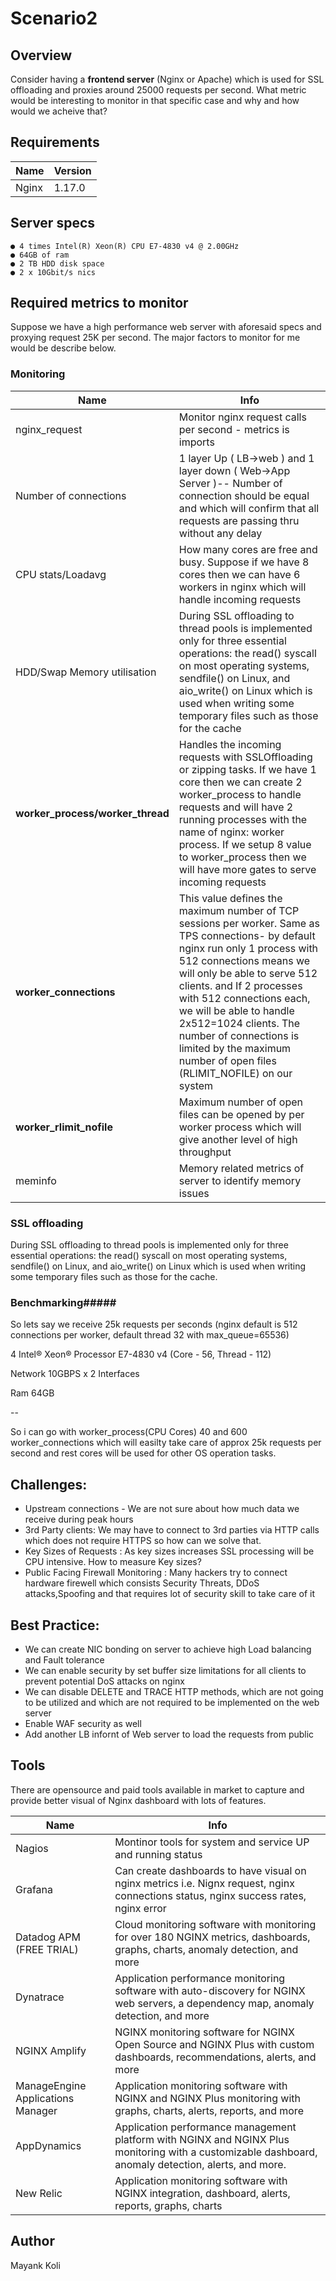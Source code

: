 # Scenario2

## Overview 

Consider having a <b>frontend server</b> (Nginx or Apache) which is used for SSL offloading and proxies around 25000 requests per second. What metric would be interesting to monitor in that specific case and why and how would we acheive that?

<!--- BEGIN_TF_DOCS --->

## Requirements

| Name | Version |
|------|---------|
| Nginx | 1.17.0 |

## Server specs

```
● 4 times Intel(R) Xeon(R) CPU E7-4830 v4 @ 2.00GHz
● 64GB of ram
● 2 TB HDD disk space
● 2 x 10Gbit/s nics
```

## Required metrics to monitor

Suppose we have a high performance web server with aforesaid specs and proxying request 25K per second. The major factors to monitor for me would be describe below.

### Monitoring 
| Name | Info |
|------|---------|
| nginx_request | Monitor nginx request calls per second - metrics is imports |
| Number of connections | 1 layer Up ( LB->web ) and 1 layer down ( Web->App Server )-- Number of connection should be equal and which will confirm that all requests are passing thru without any delay |  
| CPU stats/Loadavg | How many cores are free and busy. Suppose if we have 8 cores then we can have 6 workers in nginx which will handle incoming requests |
| HDD/Swap Memory utilisation | During SSL offloading  to thread pools is implemented only for three essential operations: the read() syscall on most operating systems, sendfile() on Linux, and aio_write() on Linux which is used when writing some temporary files such as those for the cache |
| <b>worker_process/worker_thread</b> | Handles the incoming requests with SSLOffloading or zipping tasks. If we have 1 core then we can create 2 worker_process to handle requests and will have 2 running processes with the name of nginx: worker process. If we setup 8 value to worker_process then we will have more gates to serve incoming requests |
| <b>worker_connections </b> | This value defines the maximum number of TCP sessions per worker. Same as TPS connections- by default nginx run only 1 process with 512 connections means we will only be able to serve 512 clients. and If 2 processes with 512 connections each, we will be able to handle 2x512=1024 clients. The number of connections is limited by the maximum number of open files (RLIMIT_NOFILE) on our system |
| <b>worker_rlimit_nofile</b>  | Maximum number of open files can be opened by per worker process which will give another level of high throughput |
| meminfo | Memory related metrics of server to identify memory issues |

		
### SSL offloading
During SSL offloading to thread pools is implemented only for three essential operations: the read() syscall on most operating systems, sendfile() on Linux, and aio_write() on Linux which is used when writing some temporary files such as those for the cache.

### Benchmarking#####

So lets say we receive 25k requests per seconds 
(nginx default is 512 connections per worker, default thread 32 with max_queue=65536)

4 Intel® Xeon® Processor E7-4830 v4  (Core - 56, Thread - 112)

Network 
10GBPS x 2 Interfaces

Ram 64GB


-- 

So i can go with worker_process(CPU Cores) 40 and 600 worker_connections which will easilty take care of approx 25k requests per second and rest cores will be used for other OS operation tasks.

## Challenges:
- Upstream connections - We are not sure about how much data we receive during peak hours
- 3rd Party clients: We may have to connect to 3rd parties via HTTP calls which does not require HTTPS so how can we solve that.
- Key Sizes of Requests : As key sizes increases SSL processing will be CPU intensive. How to measure Key sizes?
- Public Facing Firewall Monitoring : Many hackers try to connect hardware firewell which consists Security Threats, DDoS attacks,Spoofing and that requires lot of security skill to take care of it


## Best Practice:
- We can create NIC bonding on server to achieve high Load balancing and Fault tolerance
- We can enable security by set buffer size limitations for all clients to prevent potential DoS attacks on nginx
- We can disable DELETE and TRACE HTTP methods, which are not going to be utilized and which are not required to be implemented on the web server
- Enable WAF security as well
- Add another LB infornt of Web server to load the requests from public

## Tools
There are opensource and paid tools available in market to capture and provide better visual of Nginx dashboard with lots of features.

| Name | Info |
|------|---------|
| Nagios | Montinor tools for system and service UP and running status |
| Grafana | Can create dashboards to have visual on nginx metrics i.e. Nignx request, nginx connections status, nginx success rates, nginx error |
| Datadog APM (FREE TRIAL) | Cloud monitoring software with monitoring for over 180 NGINX metrics, dashboards, graphs, charts, anomaly detection, and more |
| Dynatrace | Application performance monitoring software with auto-discovery for NGINX web servers, a dependency map, anomaly detection, and more |
| NGINX Amplify | NGINX monitoring software for NGINX Open Source and NGINX Plus with custom dashboards, recommendations, alerts, and more |
| ManageEngine Applications Manager  | Application monitoring software with NGINX and NGINX Plus monitoring with graphs, charts, alerts, reports, and more |
| AppDynamics | Application performance management platform with NGINX and NGINX Plus monitoring with a customizable dashboard, anomaly detection, alerts, and more. |
| New Relic | Application monitoring software with NGINX integration, dashboard, alerts, reports, graphs, charts

## Author
Mayank Koli